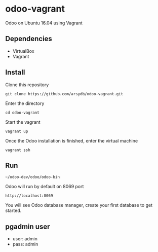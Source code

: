 # odoo-vagrant

Odoo on Ubuntu 16.04 using Vagrant

## Dependencies

* VirtualBox
* Vagrant

## Install

Clone this repository

```
git clone https://github.com/arsydb/odoo-vagrant.git
```

Enter the directory

```
cd odoo-vagrant
```

Start the vagrant

```
vagrant up
```

Once the Odoo installation is finished, enter the virtual machine

```
vagrant ssh
```

## Run

```
~/odoo-dev/odoo/odoo-bin
```

Odoo will run by default on 8069 port

```
http://localhost:8069
```

You will see Odoo database manager, create your first database to get started.

## pgadmin user

* user: admin
* pass: admin